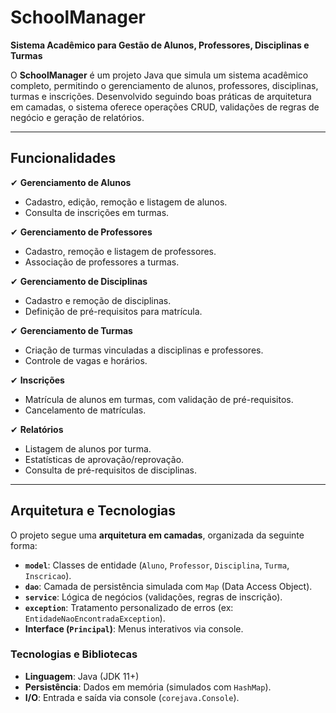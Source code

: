 # **SchoolManager**  

**Sistema Acadêmico para Gestão de Alunos, Professores, Disciplinas e Turmas**  

O **SchoolManager** é um projeto Java que simula um sistema acadêmico completo, permitindo o gerenciamento de alunos, professores, disciplinas, turmas e inscrições. Desenvolvido seguindo boas práticas de arquitetura em camadas, o sistema oferece operações CRUD, validações de regras de negócio e geração de relatórios.  

---

##  Funcionalidades  

✔ **Gerenciamento de Alunos**  
- Cadastro, edição, remoção e listagem de alunos.  
- Consulta de inscrições em turmas.  

✔ **Gerenciamento de Professores**  
- Cadastro, remoção e listagem de professores.  
- Associação de professores a turmas.  

✔ **Gerenciamento de Disciplinas**  
- Cadastro e remoção de disciplinas.  
- Definição de pré-requisitos para matrícula.  

✔ **Gerenciamento de Turmas**  
- Criação de turmas vinculadas a disciplinas e professores.  
- Controle de vagas e horários.  

✔ **Inscrições**  
- Matrícula de alunos em turmas, com validação de pré-requisitos.  
- Cancelamento de matrículas.  

✔ **Relatórios**  
- Listagem de alunos por turma.  
- Estatísticas de aprovação/reprovação.  
- Consulta de pré-requisitos de disciplinas.  

---

## Arquitetura e Tecnologias

O projeto segue uma **arquitetura em camadas**, organizada da seguinte forma:  

- **`model`**: Classes de entidade (`Aluno`, `Professor`, `Disciplina`, `Turma`, `Inscricao`).  
- **`dao`**: Camada de persistência simulada com `Map` (Data Access Object).  
- **`service`**: Lógica de negócios (validações, regras de inscrição).  
- **`exception`**: Tratamento personalizado de erros (ex: `EntidadeNaoEncontradaException`).  
- **Interface (`Principal`)**: Menus interativos via console.  

### **Tecnologias e Bibliotecas**  
- **Linguagem**: Java (JDK 11+)  
- **Persistência**: Dados em memória (simulados com `HashMap`).  
- **I/O**: Entrada e saída via console (`corejava.Console`).  

